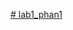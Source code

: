 [﻿# lab1_phan1](https://github.com/book92/Lab1_P2/assets/83381044/6f0eaf3f-e2a0-47c9-8ecc-a68112be163c)
 
 



